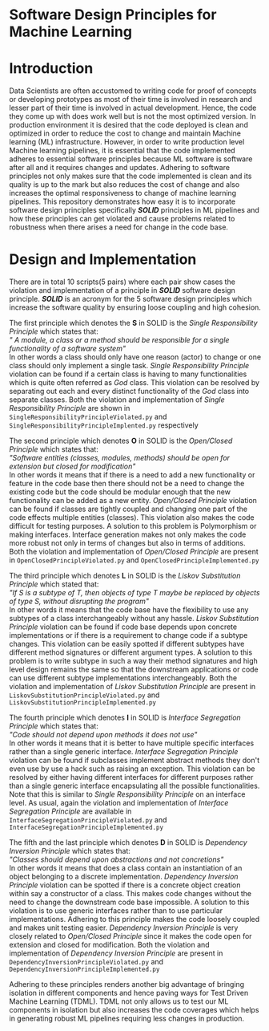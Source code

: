 # Software Design Principles for Machine Learning

# Introduction

Data Scientists are often accustomed to writing code for proof of concepts or developing prototypes as most of their time is involved in research and lesser part of their time is involved in actual development. Hence, the code they come up with does work well but is not the most optimized version. In production environment it is desired that the code deployed is clean and optimized in order to reduce the cost to change and maintain Machine learning (ML) infrastructure.  However, in order to write production level Machine learning pipelines, it is essential that the code implemented adheres to essential software principles because ML software is software after all and it requires changes and updates. Adhering to software principles not only makes sure that the code implemented is clean and its quality is up to the mark but also reduces the cost of change and also increases the optimal responsiveness to change of machine learning pipelines. This repository demonstrates how easy it is to incorporate software design principles specifically ***SOLID*** principles in ML pipelines and how these principles can get violated and cause problems related to robustness when there arises a need for change in the code base.

# Design and Implementation

There are in total 10 scripts(5 pairs) where each pair show cases the violation and implementation of a principle in ***SOLID*** software design principle. ***SOLID*** is an acronym for the 5 software design principles which increase the software quality by ensuring loose coupling and high cohesion. 

The first principle which denotes the **S** in SOLID is the *Single Responsibility Principle* which states that: <br />
*" A module, a class or a method should be responsible for a single functionality of a software system"* <br />
In other words a class should only have one reason (actor) to change or one class should only implement a single task. *Single Responsibility Principle* violation can be found if a certain class is having to many functionalities which is quite often referred as *God* class. This violation can be resolved by separating out each and every distinct functionality of the *God* class into separate classes. Both the violation and implementation of *Single Responsibility Principle* are shown in `SingleResponsibilityPrincipleViolated.py` and `SingleResponsibilityPrincipleImplented.py` respectively 

The second principle which denotes **O** in SOLID is the *Open/Closed Principle* which states that: <br />
*"Software entities (classes, modules, methods) should be open for extension but closed for modification"* <br />
In other words it means that if there is a need to add a new functionality or feature in the code base then there should not be a need to change the existing code but the code should be modular enough that the new functionality can be added as a new entity. *Open/Closed Principle* violation can be found if classes are tightly coupled and changing one part of the code effects multiple entities (classes). This violation also makes the code difficult for testing purposes. A solution to this problem is Polymorphism or making interfaces. Interface generation makes not only makes the code more robust not only in terms of changes but also in terms of additions. Both the violation and implementation of *Open/Closed Principle* are present in `OpenClosedPrincipleViolated.py` and `OpenClosedPrincipleImplemented.py`

The third principle which denotes **L** in SOLID is the *Liskov Substitution Principle* which stated that: <br />
*"If S is a subtype of T, then objects of type T maybe be replaced by objects of type S, without disrupting the program"* <br />
In other words it means that the code base have the flexibility to use any subtypes of a class interchangeably without any hassle. *Liskov Substitution Principle* violation can be found if code base depends upon concrete implementations or if there is a requirement to change code if a subtype changes. This violation can be easily spotted if different subtypes have different method signatures or different argument types. A solution to this problem is to write subtype in such a way their method signatures and high level design remains the same so that the downstream applications or code can use different subtype implementations interchangeably. Both the violation and implementation of *Liskov Substitution Principle* are present in `LiskovSubstitutionPrincipleViolated.py` and `LiskovSubstitutionPrincipleImplemented.py`

The fourth principle which denotes **I** in SOLID is *Interface Segregation Principle* which states that: <br />
*"Code should not depend upon methods it does not use"* <br />
In other words it means that it is better to have multiple specific interfaces rather than a single generic interface. *Interface Segregation Principle* violation can be found if subclasses implement abstract methods they don't even use by use a hack such as raising an exception. This violation can be resolved by either having different interfaces for different purposes rather than a single generic interface encapsulating all the possible functionalities. Note that this is similar to *Single Responsibility Principle* on an interface level. As usual, again the violation and implementation of *Interface Segregation Principle* are available in `InterfaceSegregationPrincipleViolated.py` and `InterfaceSegregationPrincipleImplemented.py`

The fifth and the last principle which denotes **D** in SOLID is *Dependency Inversion Principle* which states that: <br />
*"Classes should depend upon abstractions and not concretions"* <br />
In other words it means that does a class contain an instantiation of an object belonging to a discrete implementation. *Dependency Inversion Principle* violation can be spotted if there is a concrete object creation within say a constructor of a class. This makes code changes without the need to change the downstream code base impossible. A solution to this violation is to use generic interfaces rather than to use particular implementations. Adhering to this principle makes the code loosely coupled and makes unit testing easier. *Dependency Inversion Principle* is very closely related to *Open/Closed Principle* since it makes the code open for extension and closed for modification. Both the violation and implementation of *Dependency Inversion Principle* are present in `DependencyInversionPrincipleViolated.py` and `DependencyInversionPrincipleImplemented.py`

Adhering to these principles renders another big advantage of bringing isolation in different components and hence paving ways for Test Driven Machine Learning (TDML). TDML not only allows us to test our ML components in isolation but also increases the code coverages which helps in generating robust ML pipelines requiring less changes in production. 